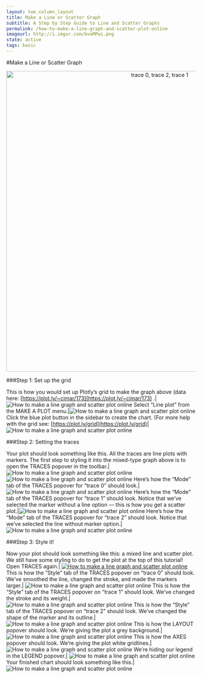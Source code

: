 ```yaml
---
layout: two_column_layout
title: Make a Line or Scatter Graph
subtitle: A Step by Step Guide to Line and Scatter Graphs
permalink: /how-to-make-a-line-graph-and-scatter-plot-online
imageurl: http://i.imgur.com/bvoMPwi.png
state: active
tags: basic
---
```


#Make a Line or Scatter Graph

<div>
    <a href="https://plot.ly/~cimar/195/" target="_blank" title="trace 0, trace 2, trace 1" style="display: block; text-align: center;"><img src="https://plot.ly/~cimar/195.png" alt="trace 0, trace 2, trace 1" style="max-width: 100%;width: 800px;"  width="800" onerror="this.onerror=null;this.src='https://plot.ly/404.png';" /></a>
    <script data-plotly="cimar:195" src="https://plot.ly/embed.js" async></script>
</div>


###Step 1: Set up the grid


This is how you would set up Plotly’s grid to make the graph above (data here: [https://plot.ly/~cimar/173](https://plot.ly/~cimar/173) .| ![How to make a line graph and scatter plot online](/static/images/scatter-graph/image16.png)
Select “Line plot” from the MAKE A PLOT menu.|![How to make a line graph and scatter plot online](/static/images/scatter-graph/image02.png)
Click the blue plot button in the sidebar to create the chart.  (For more help with the grid see: [https://plot.ly/grid](https://plot.ly/grid)| ![How to make a line graph and scatter plot online](/static/images/scatter-graph/image13.png)

###Step 2: Setting the traces

Your plot should look something like this. All the traces are line plots with markers. The first step to styling it into the mixed-type graph above is to open the TRACES popover in the toolbar.| ![How to make a line graph and scatter plot online](/static/images/scatter-graph/image12.png) ![How to make a line graph and scatter plot online](/static/images/scatter-graph/image11.png)
Here’s how the “Mode” tab of the TRACES popover for “trace 0” should look.|![How to make a line graph and scatter plot online](/static/images/scatter-graph/image09.png)
Here’s how the “Mode” tab of the TRACES popover for “trace 1” should look. Notice that we’ve selected the marker without a line option &#8212; this is how you get a scatter plot.|![How to make a line graph and scatter plot online](/static/images/scatter-graph/image00.png)
Here’s how the “Mode” tab of the TRACES popover for “trace 2” should look. Notice that we’ve selected the line without marker option.| ![How to make a line graph and scatter plot online](/static/images/scatter-graph/image10.png)

###Step 3: Style it!

Now your plot should look something like this: a mixed line and scatter plot. We still have some styling to do to get the plot at the top of this tutorial! Open TRACES again.| [![How to make a line graph and scatter plot online](/static/images/scatter-graph/image14.png)](/static/images/scatter-graph/image14.png)
This is how the “Style” tab of the TRACES popover on “trace 0” should look. We’ve smoothed the line, changed the stroke, and made the markers larger.| ![How to make a line graph and scatter plot online](/static/images/scatter-graph/image05.png)
This is how the “Style” tab of the TRACES popover on “trace 1” should look. We’ve changed the stroke and its weight.| ![How to make a line graph and scatter plot online](/static/images/scatter-graph/image01.png)
This is how the “Style” tab of the TRACES popover on “trace 2” should look. We’ve changed the shape of the marker and its outline.| ![How to make a line graph and scatter plot online](/static/images/scatter-graph/image03.png)
This is how the LAYOUT popover should look. We’re giving the plot a grey background.| ![How to make a line graph and scatter plot online](/static/images/scatter-graph/image17.png)
This is how the AXES popover should look.  We’re giving the plot white gridlines.| ![How to make a line graph and scatter plot online](/static/images/scatter-graph/image15.png)
We’re hiding our legend in the LEGEND popover.| ![How to make a line graph and scatter plot online](/static/images/scatter-graph/image18.png)
Your finished chart should look something like this.| ![How to make a line graph and scatter plot online](/static/images/scatter-graph/image04.png)
